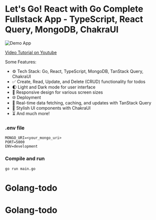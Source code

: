 # Let's Go! React with Go Complete Fullstack App - TypeScript, React Query, MongoDB, ChakraUI

![Demo App](https://i.ibb.co/JvRTWmW/Group-93.png)

[Video Tutorial on Youtube](https://youtu.be/zw8z_o_kDqc)

Some Features:

-   ⚙️ Tech Stack: Go, React, TypeScript, MongoDB, TanStack Query, ChakraUI
-   ✅ Create, Read, Update, and Delete (CRUD) functionality for todos
-   🌓 Light and Dark mode for user interface
-   📱 Responsive design for various screen sizes
-   🌐 Deployment
-   🔄 Real-time data fetching, caching, and updates with TanStack Query
-   🎨 Stylish UI components with ChakraUI
-   ⏳ And much more!

### .env file

```shell
MONGO_URI=<your_mongo_uri>
PORT=5000
ENV=development
```

### Compile and run

```shell
go run main.go
```
# Golang-todo
# Golang-todo
